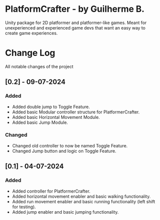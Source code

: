 # PlatformCrafter - by Guilherme B.

Unity package for 2D platformer and platformer-like games.
Meant for unexperienced and experienced game devs that want an easy way to create game experiences.


# Change Log
All notable changes of the project
 
## [0.2] - 09-07-2024
 
### Added
- Added double jump to Toggle Feature.
- Added basic Modular controller structure for PlatformerCrafter.
- Added basic Horizontal Movement Module.
- Added basic Jump Module.

### Changed
- Changed old controller to now be named Toggle Feature.
- Changed Jump button and logic on Toggle Feature.

## [0.1] - 04-07-2024
 
### Added
- Added controller for PlatformerCrafter.
- Added horizontal movement enabler and basic walking functionality.
- Added run movement enabler and basic running functionality (left shift for testing).
- Added jump enabler and basic jumping functionality.
 